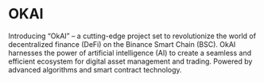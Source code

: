 # OKAI
Introducing “OkAI” – a cutting-edge project set to revolutionize the world of decentralized finance (DeFi) on the Binance Smart Chain (BSC). OkAI harnesses the power of artificial intelligence (AI) to create a seamless and efficient ecosystem for digital asset management and trading.  Powered by advanced algorithms and smart contract technology.
